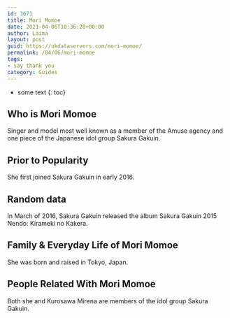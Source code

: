 ```yaml
---
id: 3671
title: Mori Momoe
date: 2021-04-06T10:36:28+00:00
author: Laima
layout: post
guid: https://ukdataservers.com/mori-momoe/
permalink: /04/06/mori-momoe
tags:
- say thank you
category: Guides
---
```


* some text
{: toc}


## Who is Mori Momoe
                  
                  
                  
Singer and model most well known as a member of the Amuse agency and one piece of the Japanese idol group Sakura Gakuin.
                  
              
            
              
            
                
                
                
## Prior to Popularity
                  
                  
                  
She first joined Sakura Gakuin in early 2016.
                  
              
            
              
            
                
                
                
## Random data
                  
                  
                  
In March of 2016, Sakura Gakuin released the album Sakura Gakuin 2015 Nendo: Kirameki no Kakera.
                  
              
            
              
            
                
                
                
## Family & Everyday Life of Mori Momoe
                  
                  
                  
She was born and raised in Tokyo, Japan.
                  
              
            
              
            
                
                
                
## People Related With Mori Momoe
                  
                  
                  
Both she and Kurosawa Mirena are members of the idol group Sakura Gakuin.
                  
              
            
              
            
                
              
            
              
              
            
            
              
            
          
          
          